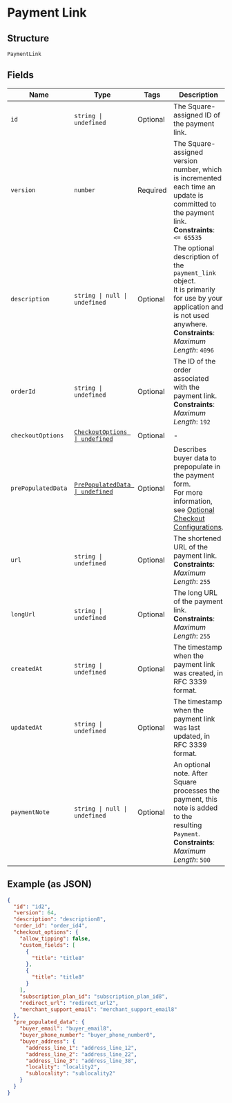 
# Payment Link

## Structure

`PaymentLink`

## Fields

| Name | Type | Tags | Description |
|  --- | --- | --- | --- |
| `id` | `string \| undefined` | Optional | The Square-assigned ID of the payment link. |
| `version` | `number` | Required | The Square-assigned version number, which is incremented each time an update is committed to the payment link.<br>**Constraints**: `<= 65535` |
| `description` | `string \| null \| undefined` | Optional | The optional description of the `payment_link` object.<br>It is primarily for use by your application and is not used anywhere.<br>**Constraints**: *Maximum Length*: `4096` |
| `orderId` | `string \| undefined` | Optional | The ID of the order associated with the payment link.<br>**Constraints**: *Maximum Length*: `192` |
| `checkoutOptions` | [`CheckoutOptions \| undefined`](../../doc/models/checkout-options.md) | Optional | - |
| `prePopulatedData` | [`PrePopulatedData \| undefined`](../../doc/models/pre-populated-data.md) | Optional | Describes buyer data to prepopulate in the payment form.<br>For more information,<br>see [Optional Checkout Configurations](https://developer.squareup.com/docs/checkout-api/optional-checkout-configurations). |
| `url` | `string \| undefined` | Optional | The shortened URL of the payment link.<br>**Constraints**: *Maximum Length*: `255` |
| `longUrl` | `string \| undefined` | Optional | The long URL of the payment link.<br>**Constraints**: *Maximum Length*: `255` |
| `createdAt` | `string \| undefined` | Optional | The timestamp when the payment link was created, in RFC 3339 format. |
| `updatedAt` | `string \| undefined` | Optional | The timestamp when the payment link was last updated, in RFC 3339 format. |
| `paymentNote` | `string \| null \| undefined` | Optional | An optional note. After Square processes the payment, this note is added to the<br>resulting `Payment`.<br>**Constraints**: *Maximum Length*: `500` |

## Example (as JSON)

```json
{
  "id": "id2",
  "version": 64,
  "description": "description8",
  "order_id": "order_id4",
  "checkout_options": {
    "allow_tipping": false,
    "custom_fields": [
      {
        "title": "title8"
      },
      {
        "title": "title8"
      }
    ],
    "subscription_plan_id": "subscription_plan_id8",
    "redirect_url": "redirect_url2",
    "merchant_support_email": "merchant_support_email8"
  },
  "pre_populated_data": {
    "buyer_email": "buyer_email8",
    "buyer_phone_number": "buyer_phone_number0",
    "buyer_address": {
      "address_line_1": "address_line_12",
      "address_line_2": "address_line_22",
      "address_line_3": "address_line_38",
      "locality": "locality2",
      "sublocality": "sublocality2"
    }
  }
}
```

